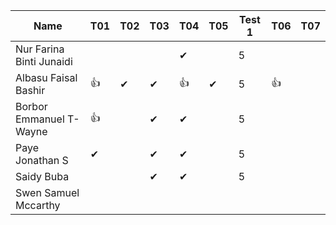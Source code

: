 |Name                              |T01 |T02 |T03 |T04 |T05 |Test 1 |T06 |T07 |
|----------------------------------|----|----|----|----|----|------ |----|---|
|Nur Farina Binti Junaidi          |    |    |    | ✔ |     | 5     |    |   |
|Albasu Faisal Bashir              | 👍 | ✔ | ✔  | 👍 | ✔ | 5     | 👍 |   |
|Borbor Emmanuel T-Wayne           | 👍 |    | ✔  | ✔  |   | 5     |    |   |
|Paye Jonathan S                   | ✔  |    | ✔ | ✔ |    | 5       |    |   |
|Saidy Buba                        |    |    | ✔ | ✔ |    |  5   |    |   |
|Swen Samuel Mccarthy              |    |    |    |    |    |       |    |   |
